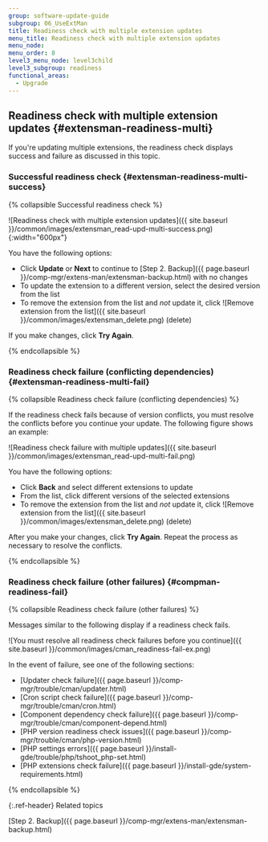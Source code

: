 ```yaml
---
group: software-update-guide
subgroup: 06_UseExtMan
title: Readiness check with multiple extension updates
menu_title: Readiness check with multiple extension updates
menu_node:
menu_order: 8
level3_menu_node: level3child
level3_subgroup: readiness
functional_areas:
  - Upgrade
---
```


## Readiness check with multiple extension updates {#extensman-readiness-multi}

If you're updating multiple extensions, the readiness check displays success and failure as discussed in this topic.

### Successful readiness check {#extensman-readiness-multi-success}

{% collapsible Successful readiness check %}

![Readiness check with multiple extension updates]({{ site.baseurl }}/common/images/extensman_read-upd-multi-success.png){:width="600px"}

You have the following options:

*	Click **Update** or **Next** to continue to [Step 2. Backup]({{ page.baseurl }}/comp-mgr/extens-man/extensman-backup.html) with no changes
*	To update the extension to a different version, select the desired version from the list
*	To remove the extension from the list and *not* update it, click ![Remove extension from the list]({{ site.baseurl }}/common/images/extensman_delete.png) (delete)

If you make changes, click **Try Again**.

{% endcollapsible %}

### Readiness check failure (conflicting dependencies) {#extensman-readiness-multi-fail}

{% collapsible Readiness check failure (conflicting dependencies) %}

If the readiness check fails because of version conflicts, you must resolve the conflicts before you continue your update. The following figure shows an example:

![Readiness check failure with multiple updates]({{ site.baseurl }}/common/images/extensman_read-upd-multi-fail.png)

You have the following options:

*	Click **Back** and select different extensions to update
*	From the list, click different versions of the selected extensions
*	To remove the extension from the list and *not* update it, click ![Remove extension from the list]({{ site.baseurl }}/common/images/extensman_delete.png) (delete)

After you make your changes, click **Try Again**. Repeat the process as necessary to resolve the conflicts.

{% endcollapsible %}

### Readiness check failure (other failures) {#compman-readiness-fail}

{% collapsible Readiness check failure (other failures) %}

Messages similar to the following display if a readiness check fails.

![You must resolve all readiness check failures before you continue]({{ site.baseurl }}/common/images/cman_readiness-fail-ex.png)

In the event of failure, see one of the following sections:

*	[Updater check failure]({{ page.baseurl }}/comp-mgr/trouble/cman/updater.html)
*	[Cron script check failure]({{ page.baseurl }}/comp-mgr/trouble/cman/cron.html)
*	[Component dependency check failure]({{ page.baseurl }}/comp-mgr/trouble/cman/component-depend.html)
*	[PHP version readiness check issues]({{ page.baseurl }}/comp-mgr/trouble/cman/php-version.html)
*	[PHP settings errors]({{ page.baseurl }}/install-gde/trouble/php/tshoot_php-set.html)
*	[PHP extensions check failure]({{ page.baseurl }}/install-gde/system-requirements.html)

{% endcollapsible %}

{:.ref-header}
Related topics

[Step 2. Backup]({{ page.baseurl }}/comp-mgr/extens-man/extensman-backup.html)
